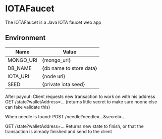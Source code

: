 # IOTAFaucet
The IOTAFaucet is a Java IOTA faucet web app

## Environment
| Name | Value |
| --------- | --- |
| MONGO_URI | {mongo_uri} |
| DB_NAME | {db name to store data} |
| IOTA_URI | {node uri} |
| SEED | {private iota seed} |

After payout: Client requests new transaction to work on with his address
GET /state?walletAddress=...
(returns little secret to make sure noone else can fake validate this)

When needle is found:
POST /needle?needle=...&secret=...

GET /state?walletAddress=...
Returns new state to finish, or that the transaction is already finished and send to the client


